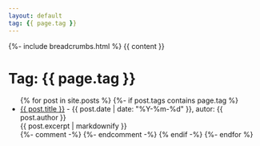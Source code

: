 ```yaml
---
layout: default
tag: {{ page.tag }}
---
```

<div>
  {%- include breadcrumbs.html %}
  {{ content }}
  <h1>Tag: {{ page.tag }}</h1>
  <ul>
    {% for post in site.posts %}
    {%- if post.tags contains page.tag %}
    <li>
        <a href="{{ post.url | relative_url }}">{{ post.title }}</a> - {{ post.date | date: "%Y-%m-%d" }}, autor: {{ post.author }}
        <br>
        {{ post.excerpt | markdownify }}
    </li>
    {%- comment -%}
    <!-- <dd>
      {% assign tags = post.tags | sort %}
      Tagi:
      {% for tag in tags %}
      <a href="{{ site.baseurl }}/tags/{{ tag }}">{{ tag }}</a>
      {% endfor %}
    </dd> -->
    {%- endcomment -%}
    {% endif -%}
    {%- endfor %}
  </ul>
</div>